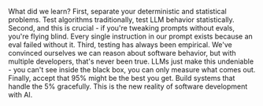 What did we learn? First, separate your deterministic and statistical problems. Test algorithms traditionally, test LLM behavior statistically. Second, and this is crucial - if you're tweaking prompts without evals, you're flying blind. Every single instruction in our prompt exists because an eval failed without it. Third, testing has always been empirical. We've convinced ourselves we can reason about software behavior, but with multiple developers, that's never been true. LLMs just make this undeniable - you can't see inside the black box, you can only measure what comes out. Finally, accept that 95% might be the best you get. Build systems that handle the 5% gracefully. This is the new reality of software development with AI.
